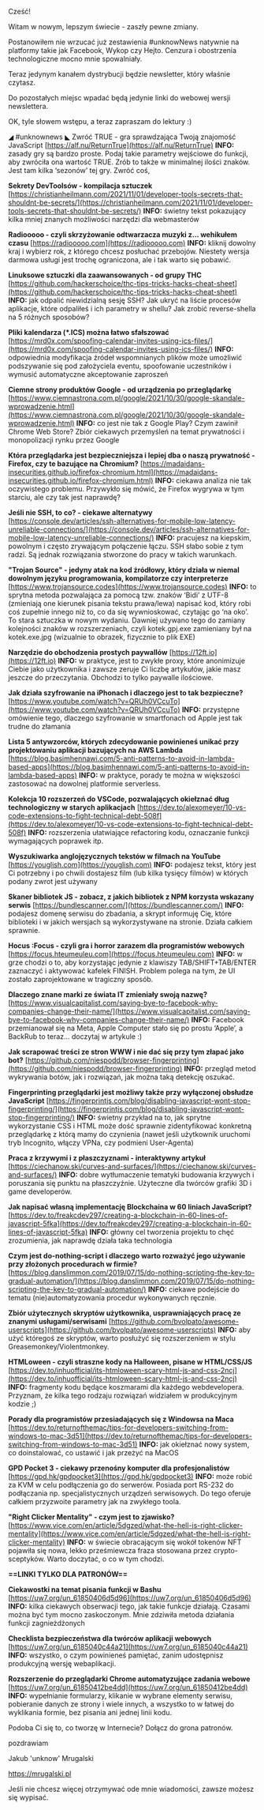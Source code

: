 Cześć!

Witam w nowym, lepszym świecie - zaszły pewne zmiany.

Postanowiłem nie wrzucać już zestawienia #unknowNews natywnie na platformy takie jak Facebook, Wykop czy Hejto. Cenzura i obostrzenia technologiczne mocno mnie spowalniały.

Teraz jedynym kanałem dystrybucji będzie newsletter, który właśnie czytasz.

Do pozostałych miejsc wpadać będą jedynie linki do webowej wersji newslettera.

 

OK, tyle słowem wstępu, a teraz zapraszam do lektury :)

 

 

◢ #unknownews ◣
Zwróć TRUE - gra sprawdzająca Twoją znajomość JavaScript
[https://alf.nu/ReturnTrue](https://alf.nu/ReturnTrue)
**INFO:** zasady gry są bardzo proste. Podaj takie parametry wejściowe do funkcji, aby zwróciła ona wartość TRUE. Zrób to także w minimalnej ilości znaków. Jest tam kilka &lsquo;sezonów&rsquo; tej gry. Zwróć coś,

**Sekrety DevToolsów - kompilacja sztuczek**
[https://christianheilmann.com/2021/11/01/developer-tools-secrets-that-shouldnt-be-secrets/](https://christianheilmann.com/2021/11/01/developer-tools-secrets-that-shouldnt-be-secrets/)
**INFO:** świetny tekst pokazujący kilka mniej znanych możliwości narzędzi dla webmasterów

**Radiooooo - czyli skrzyżowanie odtwarzacza muzyki z... wehikułem czasu**
[https://radiooooo.com](https://radiooooo.com)
**INFO:** kliknij dowolny kraj i wybierz rok, z którego chcesz posłuchać przebojów. Niestety wersja darmowa usługi jest trochę ograniczona, ale i tak warto się pobawić.

**Linuksowe sztuczki dla zaawansowanych - od grupy THC**
[https://github.com/hackerschoice/thc-tips-tricks-hacks-cheat-sheet](https://github.com/hackerschoice/thc-tips-tricks-hacks-cheat-sheet)
**INFO:** jak odpalić niewidzialną sesję SSH? Jak ukryć na liście procesów aplikacje, które odpaliłeś i ich parametry w shellu? Jak zrobić reverse-shella na 5 różnych sposobów?

**Pliki kalendarza (*.ICS) można łatwo sfałszować**
[https://mrd0x.com/spoofing-calendar-invites-using-ics-files/](https://mrd0x.com/spoofing-calendar-invites-using-ics-files/)
**INFO:** odpowiednia modyfikacja źródeł wspomnianych plików może umożliwić podszywanie się pod założyciela eventu, spoofowanie uczestników i wymusić automatyczne akceptowanie zaproszeń

**Ciemne strony produktów Google - od urządzenia po przeglądarkę**
[https://www.ciemnastrona.com.pl/google/2021/10/30/google-skandale-wprowadzenie.html](https://www.ciemnastrona.com.pl/google/2021/10/30/google-skandale-wprowadzenie.html)
**INFO:** co jest nie tak z Google Play? Czym zawinił Chrome Web Store? Zbiór ciekawych przemyśleń na temat prywatności i monopolizacji rynku przez Google

**Która przeglądarka jest bezpieczniejsza i lepiej dba o naszą prywatność - Firefox, czy te bazujące na Chromium?**
[https://madaidans-insecurities.github.io/firefox-chromium.html](https://madaidans-insecurities.github.io/firefox-chromium.html)
**INFO:** ciekawa analiza nie tak oczywistego problemu. Przywykło się mówić, że Firefox wygrywa w tym starciu, ale czy tak jest naprawdę?

**Jeśli nie SSH, to co? - ciekawe alternatywy**
[https://console.dev/articles/ssh-alternatives-for-mobile-low-latency-unreliable-connections/](https://console.dev/articles/ssh-alternatives-for-mobile-low-latency-unreliable-connections/)
**INFO:** pracujesz na kiepskim, powolnym i często zrywającym połączenie łączu. SSH słabo sobie z tym radzi. Są jednak rozwiązania stworzone do pracy w takich warunkach.

**"Trojan Source" - jedyny atak na kod źródłowy, który działa w niemal dowolnym języku programowania, kompilatorze czy interpreterze**
[https://www.trojansource.codes](https://www.trojansource.codes)
**INFO:** to sprytna metoda pozwalająca za pomocą tzw. znaków &lsquo;Bidi&rsquo; z UTF-8 (zmieniają one kierunek pisania tekstu prawa/lewa) napisać kod, który robi coś zupełnie innego niż to, co da się wywnioskować, czytając go &lsquo;na oko&rsquo;. To stara sztuczka w nowym wydaniu. Dawniej używano tego do zamiany kolejności znaków w rozszerzeniach, czyli kotek.gpj.exe zamieniany był na kotek.exe.jpg (wizualnie to obrazek, fizycznie to plik EXE)

**Narzędzie do obchodzenia prostych paywallów**
[https://12ft.io](https://12ft.io)
**INFO:** w praktyce, jest to zwykłe proxy, które anonimizuje Ciebie jako użytkownika i zawsze zeruje Ci liczbę artykułów, jakie masz jeszcze do przeczytania. Obchodzi to tylko paywalle ilościowe.

**Jak działa szyfrowanie na iPhonach i dlaczego jest to tak bezpieczne?**
[https://www.youtube.com/watch?v=QRUh0VCcuTo](https://www.youtube.com/watch?v=QRUh0VCcuTo)
**INFO:** przystępne omówienie tego, dlaczego szyfrowanie w smartfonach od Apple jest tak trudne do złamania

**Lista 5 antywzorców, których zdecydowanie powinieneś unikać przy projektowaniu aplikacji bazujących na AWS Lambda**
[https://blog.basimhennawi.com/5-anti-patterns-to-avoid-in-lambda-based-apps](https://blog.basimhennawi.com/5-anti-patterns-to-avoid-in-lambda-based-apps)
**INFO:** w praktyce, porady te można w większości zastosować na dowolnej platformie serverless.

**Kolekcja 10 rozszerzeń do VSCode, pozwalających okiełznać dług technologiczny w starych aplikacjach**
[https://dev.to/alexomeyer/10-vs-code-extensions-to-fight-technical-debt-508f](https://dev.to/alexomeyer/10-vs-code-extensions-to-fight-technical-debt-508f)
**INFO:** rozszerzenia ułatwiające refactoring kodu, oznaczanie funkcji wymagających poprawek itp.

**Wyszukiwarka anglojęzycznych tekstów w filmach na YouTube**
[https://youglish.com](https://youglish.com)
**INFO:** podajesz tekst, który jest Ci potrzebny i po chwili dostajesz film (lub kilka tysięcy filmów) w których podany zwrot jest używany

**Skaner bibliotek JS - zobacz, z jakich bibliotek z NPM korzysta wskazany serwis**
[https://bundlescanner.com/](https://bundlescanner.com/)
**INFO:** podajesz domenę serwisu do zbadania, a skrypt informuję Cię, które biblioteki i w jakich wersjach są wykorzystywane na stronie. Działa całkiem sprawnie.

**Hocus :Focus - czyli gra i horror zarazem dla programistów webowych**
[https://focus.hteumeuleu.com](https://focus.hteumeuleu.com)
**INFO:** w grze chodzi o to, aby korzystając jedynie z klawiszy TAB/SHIFT+TAB/ENTER zaznaczyć i aktywować kafelek FINISH. Problem polega na tym, że UI zostało zaprojektowane w tragiczny sposób.

**Dlaczego znane marki ze świata IT zmieniały swoją nazwę?**
[https://www.visualcapitalist.com/saying-bye-to-facebook-why-companies-change-their-name/](https://www.visualcapitalist.com/saying-bye-to-facebook-why-companies-change-their-name/)
**INFO:** Facebook przemianował się na Meta, Apple Computer stało się po prostu &lsquo;Apple&rsquo;, a BackRub to teraz... doczytaj w artykule :)

**Jak scrapować treści ze stron WWW i nie dać się przy tym złapać jako bot?**
[https://github.com/niespodd/browser-fingerprinting](https://github.com/niespodd/browser-fingerprinting)
**INFO:** przegląd metod wykrywania botów, jak i rozwiązań, jak można taką detekcję oszukać.

**Fingerprinting przeglądarki jest możliwy także przy wyłączonej obsłudze JavaScript**
[https://fingerprintjs.com/blog/disabling-javascript-wont-stop-fingerprinting/](https://fingerprintjs.com/blog/disabling-javascript-wont-stop-fingerprinting/)
**INFO:** świetny przykład na to, jak sprytne wykorzystanie CSS i HTML może dość sprawnie zidentyfikować konkretną przeglądarkę z którą mamy do czynienia (nawet jeśli użytkownik uruchomi tryb Incognito, włączy VPNa, czy podmieni User-Agenta)

**Praca z krzywymi i z płaszczyznami - interaktywny artykuł**
[https://ciechanow.ski/curves-and-surfaces/](https://ciechanow.ski/curves-and-surfaces/)
**INFO:** dobre wytłumaczenie tematyki budowania krzywych i poruszania się punktu na płaszczyźnie. Użyteczne dla twórców grafiki 3D i game developerów.

**Jak napisać własną implementację Blockchaina w 60 liniach JavaScript?**
[https://dev.to/freakcdev297/creating-a-blockchain-in-60-lines-of-javascript-5fka](https://dev.to/freakcdev297/creating-a-blockchain-in-60-lines-of-javascript-5fka)
**INFO:** główny cel tworzenia projektu to chęć zrozumienia, jak naprawdę działa taka technologia

**Czym jest do-nothing-script i dlaczego warto rozważyć jego używanie przy złożonych procedurach w firmie?**
[https://blog.danslimmon.com/2019/07/15/do-nothing-scripting-the-key-to-gradual-automation/](https://blog.danslimmon.com/2019/07/15/do-nothing-scripting-the-key-to-gradual-automation/)
**INFO:** ciekawe podejście do tematu (nie)automatyzowania procedur wykonywanych ręcznie.

**Zbiór użytecznych skryptów użytkownika, usprawniających pracę ze znanymi usługami/serwisami**
[https://github.com/bvolpato/awesome-userscripts](https://github.com/bvolpato/awesome-userscripts)
**INFO:** aby użyć któregoś ze skryptów, warto posłużyć się rozszerzeniem w stylu Greasemonkey/Violentmonkey.

**HTMLoween - czyli straszne kody na Halloween, pisane w HTML/CSS/JS**
[https://dev.to/inhuofficial/its-htmloween-scary-html-js-and-css-2ncj](https://dev.to/inhuofficial/its-htmloween-scary-html-js-and-css-2ncj)
**INFO:** fragmenty kodu będące koszmarami dla każdego webdevelopera. Przyznam, że kilka tego rodzaju rozwiązań widziałem w produkcyjnym kodzie ;)

**Porady dla programistów przesiadających się z Windowsa na Maca**
[https://dev.to/returnofthemac/tips-for-developers-switching-from-windows-to-mac-3d51](https://dev.to/returnofthemac/tips-for-developers-switching-from-windows-to-mac-3d51)
**INFO:** jak okiełznać nowy system, co doinstalować, co ustawić i jak przeżyć na MacOS

**GPD Pocket 3 - ciekawy przenośny komputer dla profesjonalistów**
[https://gpd.hk/gpdpocket3](https://gpd.hk/gpdpocket3)
**INFO:** może robić za KVM w celu podłączenia go do serwerów. Posiada port RS-232 do podłączania np. specjalistycznych urządzeń serwisowych. Do tego oferuje całkiem przyzwoite parametry jak na zwykłego toola.

**"Right Clicker Mentality" - czym jest to zjawisko?**
[https://www.vice.com/en/article/5dgzed/what-the-hell-is-right-clicker-mentality](https://www.vice.com/en/article/5dgzed/what-the-hell-is-right-clicker-mentality)
**INFO:** w świecie obracającym się wokół tokenów NFT pojawiła się nowa, lekko prześmiewcza fraza stosowana przez crypto-sceptyków. Warto doczytać, o co w tym chodzi.

**==LINKI TYLKO DLA PATRONÓW==**

**Ciekawostki na temat pisania funkcji w Bashu**
[https://uw7.org/un_61850406d5d96](https://uw7.org/un_61850406d5d96)
**INFO:** kilka ciekawych obserwacji tego, jak takie funkcje działają. Czasami można być tym mocno zaskoczonym. Mnie zdziwiła metoda działania funkcji zagnieżdżonych

**Checklista bezpieczeństwa dla twórców aplikacji webowych**
[https://uw7.org/un_6185040c44a21](https://uw7.org/un_6185040c44a21)
**INFO:** wszystko, o czym powinieneś pamiętać, zanim udostępnisz produkcyjną wersję webaplikacji.

**Rozszerzenie do przeglądarki Chrome automatyzujące zadania webowe**
[https://uw7.org/un_61850412be4dd](https://uw7.org/un_61850412be4dd)
**INFO:** wypełnianie formularzy, klikanie w wybrane elementy serwisu, pobieranie danych ze strony i wiele innych, a wszystko to w łatwej do wyklikania formie, bez pisania ani jednej linii kodu.

 

Podoba Ci się to, co tworzę w Internecie? Dołącz do grona patronów.

 
pozdrawiam

Jakub 'unknow' Mrugalski

https://mrugalski.pl

 
Jeśli nie chcesz więcej otrzymywać ode mnie wiadomości, zawsze możesz się wypisać.